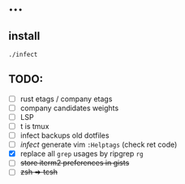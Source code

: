 # ...

## install
`./infect`

## TODO:
 - [ ] rust etags / company etags
 - [ ] company candidates weights
 - [ ] LSP
 - [ ] t is tmux
 - [ ] infect backups old dotfiles
 - [ ] *infect* generate vim `:Helptags` (check ret code)
 - [x] replace all `grep` usages by ripgrep `rg`
 - [ ] ~~store iterm2 preferences in gists~~
 - [ ] ~~zsh => tcsh~~
